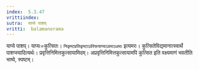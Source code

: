 ```yaml
---
index:  5.3.47
vrittiindex: 
sutra:  याप्ये पाशप्
vritti:  balamanorama 
---
```


याप्ये पाशप्। याप्यः=कुत्सितः। `निकृष्टप्रतिकृष्टाऽर्वरेफयाप्याऽवमाऽधमाः` इत्यमरः। कुत्सितेविद्यमानात्स्वार्थे पाशप्स्यादित्यर्थः। प्रवृत्तिनिमित्तकुत्सायामिदम्। अप्रवृत्तिनिमित्तकुत्सायामपि कुत्सित इति वक्ष्यमाणं भवतीति भाष्ये, स्पष्टम्। 

